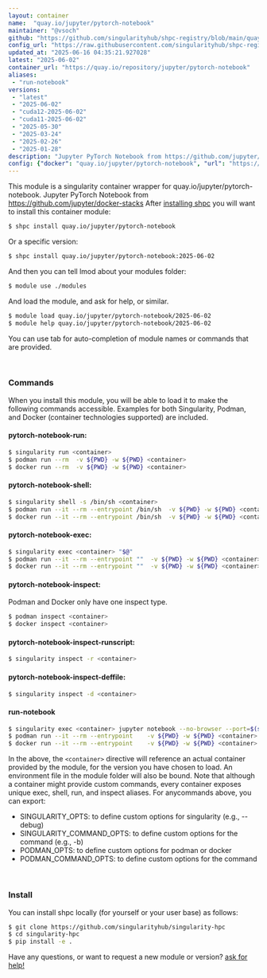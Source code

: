 ```yaml
---
layout: container
name:  "quay.io/jupyter/pytorch-notebook"
maintainer: "@vsoch"
github: "https://github.com/singularityhub/shpc-registry/blob/main/quay.io/jupyter/pytorch-notebook/container.yaml"
config_url: "https://raw.githubusercontent.com/singularityhub/shpc-registry/main/quay.io/jupyter/pytorch-notebook/container.yaml"
updated_at: "2025-06-16 04:35:21.927028"
latest: "2025-06-02"
container_url: "https://quay.io/repository/jupyter/pytorch-notebook"
aliases:
 - "run-notebook"
versions:
 - "latest"
 - "2025-06-02"
 - "cuda12-2025-06-02"
 - "cuda11-2025-06-02"
 - "2025-05-30"
 - "2025-03-24"
 - "2025-02-26"
 - "2025-01-28"
description: "Jupyter PyTorch Notebook from https://github.com/jupyter/docker-stacks"
config: {"docker": "quay.io/jupyter/pytorch-notebook", "url": "https://quay.io/repository/jupyter/pytorch-notebook", "maintainer": "@HasseJohansen", "description": "Jupyter PyTorch Notebook from https://github.com/jupyter/docker-stacks", "latest": {"2025-06-02": "sha256:39c64d643a377cab73e03ff2d161879a6b8b360271247645de96aeb12fa86c31"}, "tags": {"latest": "sha256:39c64d643a377cab73e03ff2d161879a6b8b360271247645de96aeb12fa86c31", "2025-06-02": "sha256:39c64d643a377cab73e03ff2d161879a6b8b360271247645de96aeb12fa86c31", "cuda12-2025-06-02": "sha256:7266ffb8e19e9a61bf05437bdcc854c7c02a7b1ce1fd0af94e5dd41f3335a3df", "cuda11-2025-06-02": "sha256:9a230d0c3334bf92f5000ec83ccff4b1df045ad54935364f5ce510c60316b7ad", "2025-05-30": "sha256:608f916f0b03014606c96e25bc375d3280bd5a90844cde0896568ed8e4f49f91", "2025-03-24": "sha256:de7914bae2df832c345457955d1da00582d6849e7807358cac5cea8b314544f6", "2025-02-26": "sha256:6014e504860c570e2d92bf0f7140273cb7f0a105f6b6fe425a6a276a1f6d11cf", "2025-01-28": "sha256:556496d6c30216b11ad3f55432e3247439b85f38a76cc63998b1694284ea8b75"}, "aliases": [{"name": "run-notebook", "command": "jupyter notebook --no-browser --port=$(shuf -i 2000-65000 -n 1) --ip 0.0.0.0"}]}
---
```


This module is a singularity container wrapper for quay.io/jupyter/pytorch-notebook.
Jupyter PyTorch Notebook from https://github.com/jupyter/docker-stacks
After [installing shpc](#install) you will want to install this container module:


```bash
$ shpc install quay.io/jupyter/pytorch-notebook
```

Or a specific version:

```bash
$ shpc install quay.io/jupyter/pytorch-notebook:2025-06-02
```

And then you can tell lmod about your modules folder:

```bash
$ module use ./modules
```

And load the module, and ask for help, or similar.

```bash
$ module load quay.io/jupyter/pytorch-notebook/2025-06-02
$ module help quay.io/jupyter/pytorch-notebook/2025-06-02
```

You can use tab for auto-completion of module names or commands that are provided.

<br>

### Commands

When you install this module, you will be able to load it to make the following commands accessible.
Examples for both Singularity, Podman, and Docker (container technologies supported) are included.

#### pytorch-notebook-run:

```bash
$ singularity run <container>
$ podman run --rm  -v ${PWD} -w ${PWD} <container>
$ docker run --rm  -v ${PWD} -w ${PWD} <container>
```

#### pytorch-notebook-shell:

```bash
$ singularity shell -s /bin/sh <container>
$ podman run --it --rm --entrypoint /bin/sh  -v ${PWD} -w ${PWD} <container>
$ docker run --it --rm --entrypoint /bin/sh  -v ${PWD} -w ${PWD} <container>
```

#### pytorch-notebook-exec:

```bash
$ singularity exec <container> "$@"
$ podman run --it --rm --entrypoint ""  -v ${PWD} -w ${PWD} <container> "$@"
$ docker run --it --rm --entrypoint ""  -v ${PWD} -w ${PWD} <container> "$@"
```

#### pytorch-notebook-inspect:

Podman and Docker only have one inspect type.

```bash
$ podman inspect <container>
$ docker inspect <container>
```

#### pytorch-notebook-inspect-runscript:

```bash
$ singularity inspect -r <container>
```

#### pytorch-notebook-inspect-deffile:

```bash
$ singularity inspect -d <container>
```


#### run-notebook

```bash
$ singularity exec <container> jupyter notebook --no-browser --port=$(shuf -i 2000-65000 -n 1) --ip 0.0.0.0
$ podman run --it --rm --entrypoint    -v ${PWD} -w ${PWD} <container> -c " $@"
$ docker run --it --rm --entrypoint    -v ${PWD} -w ${PWD} <container> -c " $@"
```



In the above, the `<container>` directive will reference an actual container provided
by the module, for the version you have chosen to load. An environment file in the
module folder will also be bound. Note that although a container
might provide custom commands, every container exposes unique exec, shell, run, and
inspect aliases. For anycommands above, you can export:

 - SINGULARITY_OPTS: to define custom options for singularity (e.g., --debug)
 - SINGULARITY_COMMAND_OPTS: to define custom options for the command (e.g., -b)
 - PODMAN_OPTS: to define custom options for podman or docker
 - PODMAN_COMMAND_OPTS: to define custom options for the command

<br>

### Install

You can install shpc locally (for yourself or your user base) as follows:

```bash
$ git clone https://github.com/singularityhub/singularity-hpc
$ cd singularity-hpc
$ pip install -e .
```

Have any questions, or want to request a new module or version? [ask for help!](https://github.com/singularityhub/singularity-hpc/issues)
